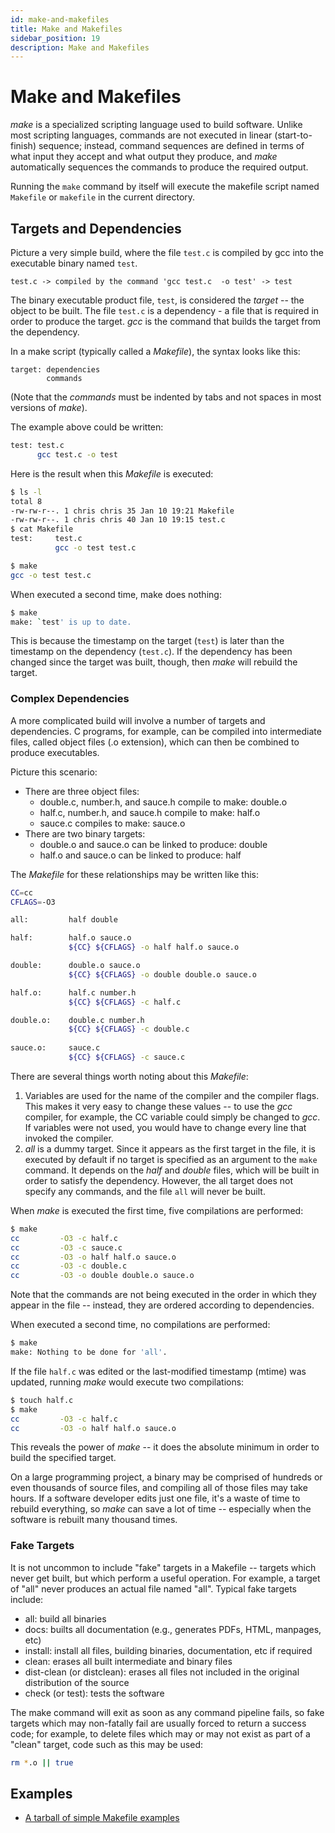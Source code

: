 ```yaml
---
id: make-and-makefiles
title: Make and Makefiles
sidebar_position: 19
description: Make and Makefiles
---
```


# Make and Makefiles

_make_ is a specialized scripting language used to build software. Unlike most scripting languages, commands are not executed in linear (start-to-finish) sequence; instead, command sequences are defined in terms of what input they accept and what output they produce, and _make_ automatically sequences the commands to produce the required output.

Running the `make` command by itself will execute the makefile script named `Makefile` or `makefile` in the current directory.

## Targets and Dependencies

Picture a very simple build, where the file `test.c` is compiled by gcc into the executable binary named `test`.

```text
test.c -> compiled by the command 'gcc test.c  -o test' -> test
```

The binary executable product file, `test`, is considered the _target_ -- the object to be built. The file `test.c` is a dependency - a file that is required in order to produce the target. _gcc_ is the command that builds the target from the dependency.

In a make script (typically called a _Makefile_), the syntax looks like this:

```text
target: dependencies
        commands
```

(Note that the _commands_ must be indented by tabs and not spaces in most versions of _make_).

The example above could be written:

```bash
test: test.c
      gcc test.c -o test
```

Here is the result when this _Makefile_ is executed:

```bash
$ ls -l
total 8
-rw-rw-r--. 1 chris chris 35 Jan 10 19:21 Makefile
-rw-rw-r--. 1 chris chris 40 Jan 10 19:15 test.c
$ cat Makefile
test:     test.c
          gcc -o test test.c

$ make
gcc -o test test.c
```

When executed a second time, make does nothing:

```bash
$ make
make: `test' is up to date.
```

This is because the timestamp on the target (`test`) is later than the timestamp on the dependency (`test.c`). If the dependency has been changed since the target was built, though, then _make_ will rebuild the target.

### Complex Dependencies

A more complicated build will involve a number of targets and dependencies. C programs, for example, can be compiled into intermediate files, called object files (.o extension), which can then be combined to produce executables.

Picture this scenario:

- There are three object files:
    - double.c, number.h, and sauce.h compile to make: double.o
    - half.c, number.h, and sauce.h compile to make: half.o
    - sauce.c compiles to make: sauce.o
- There are two binary targets:
    - double.o and sauce.o can be linked to produce: double
    - half.o and sauce.o can be linked to produce: half

The _Makefile_ for these relationships may be written like this:

```bash
CC=cc
CFLAGS=-O3

all:         half double

half:        half.o sauce.o
             ${CC} ${CFLAGS} -o half half.o sauce.o

double:      double.o sauce.o
             ${CC} ${CFLAGS} -o double double.o sauce.o

half.o:      half.c number.h
             ${CC} ${CFLAGS} -c half.c

double.o:    double.c number.h
             ${CC} ${CFLAGS} -c double.c
       
sauce.o:     sauce.c
             ${CC} ${CFLAGS} -c sauce.c

```

There are several things worth noting about this _Makefile_:

1. Variables are used for the name of the compiler and the compiler flags. This makes it very easy to change these values -- to use the _gcc_ compiler, for example, the CC variable could simply be changed to _gcc_. If variables were not used, you would have to change every line that invoked the compiler.
2. _all_ is a dummy target. Since it appears as the first target in the file, it is executed by default if no target is specified as an argument to the `make` command. It depends on the _half_ and _double_ files, which will be built in order to satisfy the dependency. However, the all target does not specify any commands, and the file `all` will never be built.

When _make_ is executed the first time, five compilations are performed:

```bash
$ make
cc         -O3 -c half.c
cc         -O3 -c sauce.c
cc         -O3 -o half half.o sauce.o
cc         -O3 -c double.c
cc         -O3 -o double double.o sauce.o
```

Note that the commands are not being executed in the order in which they appear in the file -- instead, they are ordered according to dependencies.

When executed a second time, no compilations are performed:

```bash
$ make
make: Nothing to be done for 'all'.
```

If the file `half.c` was edited or the last-modified timestamp (mtime) was updated, running _make_ would execute two compilations:

```bash
$ touch half.c
$ make
cc         -O3 -c half.c
cc         -O3 -o half half.o sauce.o
```

This reveals the power of _make_ -- it does the absolute minimum in order to build the specified target.

On a large programming project, a binary may be comprised of hundreds or even thousands of source files, and compiling all of those files may take hours. If a software developer edits just one file, it's a waste of time to rebuild everything, so _make_ can save a lot of time -- especially when the software is rebuilt many thousand times.

### Fake Targets

It is not uncommon to include "fake" targets in a Makefile -- targets which never get built, but which perform a useful operation. For example, a target of "all" never produces an actual file named "all". Typical fake targets include:

- all: build all binaries
- docs: builts all documentation (e.g., generates PDFs, HTML, manpages, etc)
- install: install all files, building binaries, documentation, etc if required
- clean: erases all built intermediate and binary files
- dist-clean (or distclean): erases all files not included in the original distribution of the source
- check (or test): tests the software

The make command will exit as soon as any command pipeline fails, so fake targets which may non-fatally fail are usually forced to return a success code; for example, to delete files which may or may not exist as part of a "clean" target, code such as this may be used:

```bash
rm *.o || true
```

## Examples

- [A tarball of simple Makefile examples](http://matrix.senecacollege.ca/~chris.tyler/osd600/makefile-examples.tgz)
